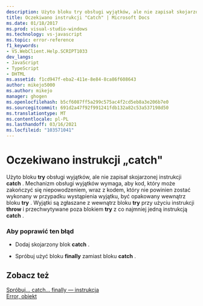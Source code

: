 ```yaml
---
description: Użyto bloku try obsługi wyjątków, ale nie zapisał skojarzonej instrukcji catch.
title: Oczekiwano instrukcji "Catch" | Microsoft Docs
ms.date: 01/18/2017
ms.prod: visual-studio-windows
ms.technology: vs-javascript
ms.topic: error-reference
f1_keywords:
- VS.WebClient.Help.SCRIPT1033
dev_langs:
- JavaScript
- TypeScript
- DHTML
ms.assetid: f1cd947f-eba2-411e-8e84-8ca86f608643
author: mikejo5000
ms.author: mikejo
manager: ghogen
ms.openlocfilehash: b5cf6087ff5a299c575ac4f2cd5eb8a3e206b7e0
ms.sourcegitcommit: 691d2a47f92f991241fdb132a82c53a537198d50
ms.translationtype: MT
ms.contentlocale: pl-PL
ms.lasthandoff: 03/16/2021
ms.locfileid: "103571041"
---
```

# <a name="expected-catch"></a>Oczekiwano instrukcji „catch"
Użyto bloku **try** obsługi wyjątków, ale nie zapisał skojarzonej instrukcji **catch** . Mechanizm obsługi wyjątków wymaga, aby kod, który może zakończyć się niepowodzeniem, wraz z kodem, który nie powinien zostać wykonany w przypadku wystąpienia wyjątku, być opakowany wewnątrz bloku **try** . Wyjątki są zgłaszane z wewnątrz bloku **try** przy użyciu instrukcji **throw** i przechwytywane poza blokiem **try** z co najmniej jedną instrukcją **catch** .  
  
### <a name="to-correct-this-error"></a>Aby poprawić ten błąd  
  
- Dodaj skojarzony blok **catch** .  
  
- Spróbuj użyć bloku **finally** zamiast bloku **catch** .  
  
## <a name="see-also"></a>Zobacz też  
 [Spróbuj... catch... finally — instrukcja](https://developer.mozilla.org/docs/Web/JavaScript/Reference/Statements/try...catch)   
 [Error, obiekt](https://developer.mozilla.org/docs/Web/JavaScript/Reference/Global_Objects/Error)
